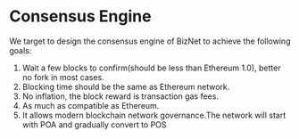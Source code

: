 # Consensus Engine

We target to design the consensus engine of BizNet to achieve the following goals:

1. Wait a few blocks to confirm(should be less than Ethereum 1.0), better no fork in most cases.
2. Blocking time should be the same as Ethereum network.
3. No inflation, the block reward is transaction gas fees.
4. As much as compatible as Ethereum.
5. It allows modern blockchain network governance.The network will start with POA and gradually convert to POS

